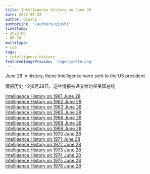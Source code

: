 ```yaml
---
title: Intelligence History on June 28
date: 2022-06-28
author: Qiushi 
authorLink: "/authors/qiushi"
timestamp: 
- 2022-06
- 06-28
multitype: 
- cia
tags: 
- intelligence_history
featuredImagePreview: '/agency/CIA.png'
---
```



June 28 in history, these intelligence were sent to the US president

情报历史上的6月28日，这些情报被递交给时任美国总统

<!--more-->







[Intelligence History on 1961 June 28](/dailybrief/1961-06-28)   
[Intelligence History on 1962 June 28](/dailybrief/1962-06-28)   
[Intelligence History on 1963 June 28](/dailybrief/1963-06-28)   
[Intelligence History on 1965 June 28](/dailybrief/1965-06-28)   
[Intelligence History on 1966 June 28](/dailybrief/1966-06-28)   
[Intelligence History on 1968 June 28](/dailybrief/1968-06-28)   
[Intelligence History on 1969 June 28](/dailybrief/1969-06-28)   
[Intelligence History on 1970 June 28](/dailybrief/1970-06-28)   
[Intelligence History on 1971 June 28](/dailybrief/1971-06-28)   
[Intelligence History on 1972 June 28](/dailybrief/1972-06-28)   
[Intelligence History on 1973 June 28](/dailybrief/1973-06-28)   
[Intelligence History on 1974 June 28](/dailybrief/1974-06-28)   
[Intelligence History on 1975 June 28](/dailybrief/1975-06-28)   
[Intelligence History on 1976 June 28](/dailybrief/1976-06-28)   
